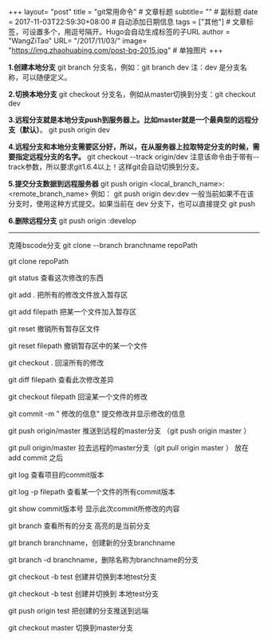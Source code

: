 ﻿+++
layout= "post"
title = "git常用命令"  # 文章标题
subtitle=  "" # 副标题
date = 2017-11-03T22:59:30+08:00  # 自动添加日期信息
tags = ["其他"]  # 文章标签，可设置多个，用逗号隔开。Hugo会自动生成标签的子URL
author = "WangZiTao"
URL= "/2017/11/03/"
image=    "https://img.zhaohuabing.com/post-bg-2015.jpg"  # 单独图片
+++

**1.创建本地分支**
git branch 分支名，例如：git branch dev
注：dev 是分支名称，可以随便定义。

**2.切换本地分支**
git checkout 分支名，例如从master切换到分支：git checkout dev

**3.远程分支就是本地分支push到服务器上。比如master就是一个最典型的远程分支（默认）**。
git push origin dev

**4.远程分支和本地分支需要区分好，所以，在从服务器上拉取特定分支的时候，需要指定远程分支的名字。**
git checkout --track origin/dev
注意该命令由于带有--track参数，所以要求git1.6.4以上！这样git会自动切换到分支。

**5.提交分支数据到远程服务器**
git push origin <local_branch_name>:<remote_branch_name>
例如：
git push origin dev:dev
一般当前如果不在该分支时，使用这种方式提交。如果当前在 dev 分支下，也可以直接提交
git push

**6.删除远程分支**
git push origin :develop


----------


克隆bscode分支
git clone --branch branchname  repoPath  

git clone repoPath

git status   查看这次修改的东西

git  add .   把所有的修改文件放入暂存区

git add filepath 把某一个文件加入暂存区

git reset  撤销所有暂存区文件

git reset filepath  撤销暂存区中的某一个文件

git checkout .  回滚所有的修改

git diff filepath  查看此次修改差异

git checkout filepath   回滚某一个文件的修改

git commit -m " 修改的信息"   提交修改并显示修改的信息

git push  origin/master   推送到远程的master分支  （git push  origin master ）

git pull  origin/master 拉去远程的master分支（git pull  origin master ） 放在add commit 之后

git log 查看项目的commit版本

git log -p  filepath 查看某一个文件的所有commit版本


git show commit版本号  显示此次commit所修改的内容

git  branch 查看所有的分支  高亮的是当前分支

git branch branchname，创建新的分支branchname

git branch -d branchname，删除名称为branchname的分支

git checkout -b test  创建并切换到本地test分支

git checkout -b test  创建并切换到 本地test分支

git push origin test  把创建的分支推送到远端

git checkout master   切换到master分支
